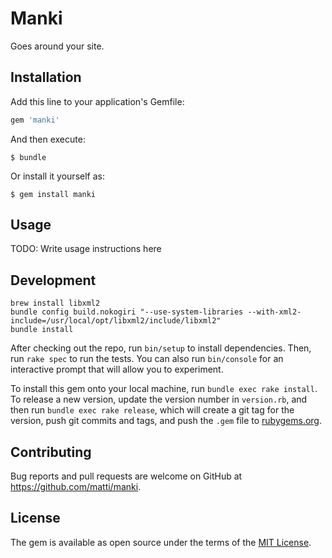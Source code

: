 # Manki

Goes around your site.

## Installation

Add this line to your application's Gemfile:

```ruby
gem 'manki'
```

And then execute:

    $ bundle

Or install it yourself as:

    $ gem install manki

## Usage

TODO: Write usage instructions here

## Development

```
brew install libxml2
bundle config build.nokogiri "--use-system-libraries --with-xml2-include=/usr/local/opt/libxml2/include/libxml2"
bundle install
```

After checking out the repo, run `bin/setup` to install dependencies. Then, run `rake spec` to run the tests. You can also run `bin/console` for an interactive prompt that will allow you to experiment.

To install this gem onto your local machine, run `bundle exec rake install`. To release a new version, update the version number in `version.rb`, and then run `bundle exec rake release`, which will create a git tag for the version, push git commits and tags, and push the `.gem` file to [rubygems.org](https://rubygems.org).

## Contributing

Bug reports and pull requests are welcome on GitHub at https://github.com/matti/manki.


## License

The gem is available as open source under the terms of the [MIT License](http://opensource.org/licenses/MIT).
